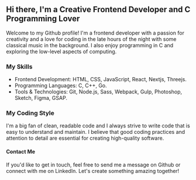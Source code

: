 ## Hi there, I'm a Creative Frontend Developer and C Programming Lover
Welcome to my Github profile! I'm a frontend developer with a passion for creativity and a love for coding in the late hours of the night with some classical music in the background. I also enjoy programming in C and exploring the low-level aspects of computing.

### My Skills
* Frontend Development: HTML, CSS, JavaScript, React, Nextjs, Threejs.
* Programming Languages: C, C++, Go.
* Tools & Technologies: Git, Node.js, Sass, Webpack, Gulp, Photoshop, Sketch, Figma, GSAP.

### My Coding Style
I'm a big fan of clean, readable code and I always strive to write code that is easy to understand and maintain. I believe that good coding practices and attention to detail are essential for creating high-quality software.

#### Contact Me
If you'd like to get in touch, feel free to send me a message on Github or connect with me on LinkedIn. Let's create something amazing together!
